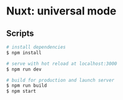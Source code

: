 # Nuxt: universal mode

## Scripts

``` bash
# install dependencies
$ npm install

# serve with hot reload at localhost:3000
$ npm run dev

# build for production and launch server
$ npm run build
$ npm start
```